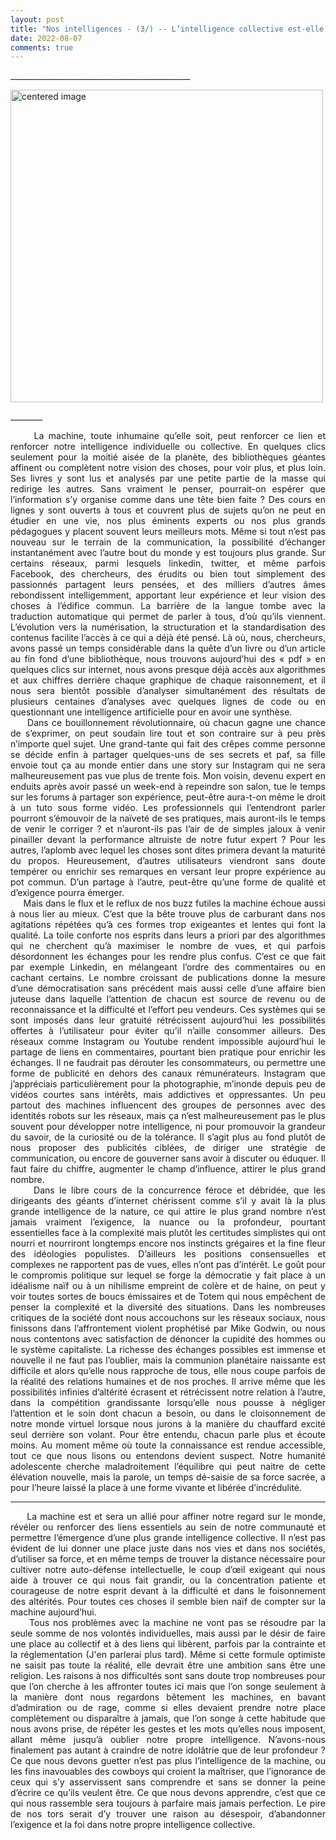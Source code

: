 ```yaml
---
layout: post
title: "Nos intelligences - (3/) -- L’intelligence collective est-elle soluble dans la révolution numérique ?"
date: 2022-08-07
comments: true
---
```


\_____________________________________________

<div>
    <img class="marginauto" src="{{ '/assets/Reseau.jpg' | prepend: site.baseurl }}"
    alt="centered image"
    width="500"/>
</div>

\________

  

<div style="text-align: justify">
     La machine, toute inhumaine qu’elle soit, peut renforcer ce lien et renforcer notre intelligence individuelle ou collective. En quelques clics seulement pour la moitié aisée de la planète, des bibliothèques géantes affinent ou complètent notre vision des choses, pour voir plus, et plus loin. Ses livres y sont lus et analysés par une petite partie de la masse qui redirige les autres. Sans vraiment le penser, pourrait-on espérer que l’information s’y organise comme dans une tête bien faite ? Des cours en lignes y sont ouverts à tous et couvrent plus de sujets qu’on ne peut en étudier en une vie, nos plus éminents experts ou nos plus grands pédagogues y placent souvent leurs meilleurs mots. Même si tout n’est pas nouveau sur le terrain de la communication, la possibilité d’échanger instantanément avec l’autre bout du monde y est toujours plus grande. Sur certains réseaux, parmi lesquels linkedin, twitter, et même parfois Facebook, des chercheurs, des érudits ou bien tout simplement des passionnés partagent leurs pensées, et des milliers d’autres âmes rebondissent intelligemment, apportant leur expérience et leur vision des choses à l’édifice commun. La barrière de la langue tombe avec la traduction automatique qui permet de parler à tous, d’où qu’ils viennent. L’évolution vers la numérisation, la structuration et la standardisation des contenus facilite l’accès à ce qui a déjà été pensé. Là où, nous, chercheurs, avons passé un temps considérable dans la quête d’un livre ou d’un article au fin fond d’une bibliothèque, nous trouvons aujourd’hui des « pdf » en quelques clics sur internet, nous avons presque déjà accès aux algorithmes et aux chiffres derrière chaque graphique de chaque raisonnement, et il nous sera bientôt possible d’analyser simultanément des résultats de plusieurs centaines d’analyses avec quelques lignes de code ou en questionnant une intelligence artificielle pour en avoir une synthèse.
</div>


<div style="text-align: justify">
     Dans ce bouillonnement révolutionnaire, où chacun gagne une chance de s’exprimer, on peut soudain lire tout et son contraire sur à peu près n’importe quel sujet. Une grand-tante qui fait des crêpes comme personne se décide enfin à partager quelques-uns de ses secrets et paf, sa fille envoie tout ça au monde entier dans une story sur Instagram qui ne sera malheureusement pas vue plus de trente fois. Mon voisin, devenu expert en enduits après avoir passé un week-end à repeindre son salon, tue le temps sur les forums à partager son expérience, peut-être aura-t-on même le droit à un tuto sous forme vidéo. Les professionnels qui l’entendront parler pourront s’émouvoir de la naïveté de ses pratiques, mais auront-ils le temps de venir le corriger ? et n’auront-ils pas l’air de de simples jaloux à venir pinailler devant la performance altruiste de notre futur expert ? Pour les autres, l’aplomb avec lequel les choses sont dites primera devant la maturité du propos. Heureusement, d’autres utilisateurs viendront sans doute tempérer ou enrichir ses remarques en versant leur propre expérience au pot commun. D’un partage à l’autre, peut-être qu’une forme de qualité et d’exigence pourra émerger.
</div>


<div style="text-align: justify">
     Mais dans le flux et le reflux de nos buzz futiles la machine échoue aussi à nous lier au mieux. C’est que la bête trouve plus de carburant dans nos agitations répétées qu’à ces formes trop exigeantes et lentes qui font la qualité. La toile conforte nos esprits dans leurs a priori par des algorithmes qui ne cherchent qu’à maximiser le nombre de vues, et qui parfois désordonnent les échanges pour les rendre plus confus. C’est ce que fait par exemple Linkedin, en mélangeant l’ordre des commentaires ou en cachant certains. Le nombre croissant de publications donne la mesure d’une démocratisation sans précédent mais aussi celle d’une affaire bien juteuse dans laquelle l’attention de chacun est source de revenu ou de reconnaissance et la difficulté et l’effort peu vendeurs. Ces systèmes qui se sont imposés dans leur gratuité rétrécissent aujourd’hui les possibilités offertes à l’utilisateur pour éviter qu’il n’aille consommer ailleurs. Des réseaux comme Instagram ou Youtube rendent impossible aujourd’hui le partage de liens en commentaires, pourtant bien pratique pour enrichir les échanges. Il ne faudrait pas dérouter les consommateurs, ou permettre une forme de publicité en dehors des canaux rémunérateurs. Instagram que j’appréciais particulièrement pour la photographie, m’inonde depuis peu de vidéos courtes sans intérêts, mais addictives et oppressantes. Un peu partout des machines influencent des groupes de personnes avec des identités robots sur les réseaux, mais ça n’est malheureusement pas le plus souvent pour développer notre intelligence, ni pour promouvoir la grandeur du savoir, de la curiosité ou de la tolérance. Il s’agit plus au fond plutôt de nous proposer des publicités ciblées, de diriger une stratégie de communication, ou encore de gouverner sans avoir à discuter ou éduquer. Il faut faire du chiffre, augmenter le champ d’influence, attirer le plus grand nombre.
</div>

<div style="text-align: justify">
     Dans le libre cours de la concurrence féroce et débridée, que les dirigeants des géants d’internet chérissent comme s’il y avait là la plus grande intelligence de la nature, ce qui attire le plus grand nombre n’est jamais vraiment l’exigence, la nuance ou la profondeur, pourtant essentielles face à la complexité mais plutôt les certitudes simplistes qui ont nourri et nourriront longtemps encore nos instincts grégaires et la fine fleur des idéologies populistes. D’ailleurs les positions consensuelles et complexes ne rapportent pas de vues, elles n’ont pas d’intérêt. Le goût pour le compromis politique sur lequel se forge la démocratie y fait place à un idéalisme naïf ou à un nihilisme empreint de colère et de haine, on peut y voir toutes sortes de boucs émissaires et de Totem qui nous empêchent de penser la complexité et la diversité des situations. Dans les nombreuses critiques de la société dont nous accouchons sur les réseaux sociaux, nous finissons dans l’affrontement violent prophétisé par Mike Godwin, ou nous nous contentons avec satisfaction de dénoncer la cupidité des hommes ou le système capitaliste. La richesse des échanges possibles est immense et nouvelle il ne faut pas l’oublier, mais la communion planétaire naissante est difficile et alors qu’elle nous rapproche de tous, elle nous coupe parfois de la réalité des relations humaines et de nos proches. Il arrive même que les possibilités infinies d’altérité écrasent et rétrécissent notre relation à l’autre, dans la compétition grandissante lorsqu’elle nous pousse à négliger l’attention et le soin dont chacun a besoin, ou dans le cloisonnement de notre monde virtuel lorsque nous jurons à la manière du chauffard excité seul derrière son volant. Pour être entendu, chacun parle plus et écoute moins. Au moment même où toute la connaissance est rendue accessible, tout ce que nous lisons ou entendons devient suspect. Notre humanité adolescente cherche maladroitement l’équilibre qui peut naitre de cette élévation nouvelle, mais la parole, un temps dé-saisie de sa force sacrée, a pour l’heure laissé la place à une forme vivante et libérée d’incrédulité.
</div>

_____________________________________________


<div style="text-align: justify">
     La machine est et sera un allié pour affiner notre regard sur le monde, révéler ou renforcer des liens essentiels au sein de notre communauté et permettre l’émergence d’une plus grande intelligence collective. Il n’est pas évident de lui donner une place juste dans nos vies et dans nos sociétés, d’utiliser sa force, et en même temps de trouver la distance nécessaire pour cultiver notre auto-défense intellectuelle, le coup d’œil exigeant qui nous aide à trouver ce qui nous fait grandir, ou la concentration patiente et courageuse de notre esprit devant à la difficulté et dans le foisonnement des altérités. Pour toutes ces choses il semble bien naïf de compter sur la machine aujourd’hui.
</div>

<div style="text-align: justify">
     Tous nos problèmes avec la machine ne vont pas se résoudre par la seule somme de nos volontés individuelles, mais aussi par le désir de faire une place au collectif et à des liens qui libèrent, parfois par la contrainte et la réglementation (J'en parlerai plus tard). Même si cette formule optimiste ne saisit pas toute la réalité, elle devrait être une ambition sans être une religion. Les raisons à nos difficultés sont sans doute trop nombreuses pour que l’on cherche à les affronter toutes ici mais que l’on songe seulement à la manière dont nous regardons bêtement les machines, en bavant d’admiration ou de rage, comme si elles devaient prendre notre place complètement ou disparaître à jamais, que l’on songe à cette habitude que nous avons prise, de répéter les gestes et les mots qu’elles nous imposent, allant même jusqu’à oublier notre propre intelligence. N’avons-nous finalement pas autant à craindre de notre idolâtrie que de leur profondeur ? Ce que nous devons guetter n’est pas plus l’intelligence de la machine, ou les fins inavouables des cowboys qui croient la maîtriser, que l’ignorance de ceux qui s’y asservissent sans comprendre et sans se donner la peine d’écrire ce qu’ils veulent être. Ce que nous devons apprendre, c’est que ce qui nous rassemble sera toujours à parfaire mais jamais perfection. Le pire de nos tors serait d’y trouver une raison au désespoir, d’abandonner l’exigence et la foi dans notre propre intelligence collective.
</div>

